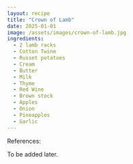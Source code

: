 ```yaml
---
layout: recipe
title: "Crown of Lamb"
date: 2025-01-01
image: /assets/images/crown-of-lamb.jpg
ingredients:
  - 2 lamb racks
  - Cotton Twine
  - Russet potatoes
  - Cream
  - Butter
  - Milk
  - Thyme
  - Red Wine
  - Brown stock
  - Apples
  - Onion
  - Pineapples
  - Garlic
---
```


References: 

To be added later. 